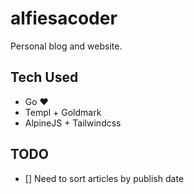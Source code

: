 # alfiesacoder 

Personal blog and website. 

## Tech Used

- Go ❤️
- Templ + Goldmark
- AlpineJS + Tailwindcss

## TODO

- [] Need to sort articles by publish date
